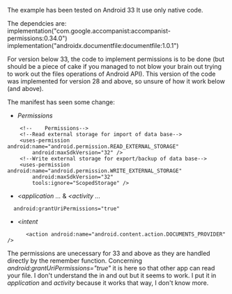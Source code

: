 The example has been tested on Android 33
It use only native code.

The dependcies are:
implementation("com.google.accompanist:accompanist-permissions:0.34.0")
implementation("androidx.documentfile:documentfile:1.0.1")

For version below 33, the code to implement permissions is to be done (but should be a piece of cake if you managed to not blow your brain out trying to work out the files operations of Android API).
This version of the code was implemented for version 28 and above, so unsure of how it work below (and above).

The manifest has seen some change:
- *Permissions*
```
    <!--    Permissions-->
    <!--Read external storage for import of data base-->
    <uses-permission android:name="android.permission.READ_EXTERNAL_STORAGE"
        android:maxSdkVersion="32" />
    <!--Write external storage for export/backup of data base-->
    <uses-permission android:name="android.permission.WRITE_EXTERNAL_STORAGE"
        android:maxSdkVersion="32"
        tools:ignore="ScopedStorage" />
```
- *<application ...* & *<activity ...*
```
  android:grantUriPermissions="true"
```

- *<intent*
```
      <action android:name="android.content.action.DOCUMENTS_PROVIDER" />
```
The permissions are unecessary for 33 and above as they are handled directly by the remember function.
Concerning *android:grantUriPermissions="true"* it is here so that other app can read your file. I don't understand the in and out but it seems to work. I put it in *application* and *activity* because it works that way, I don't know more.

